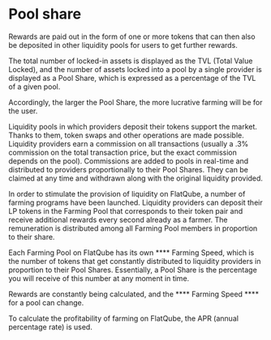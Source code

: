 # Pool share

Rewards are paid out in the form of one or more tokens that can then also be deposited in other liquidity pools for users to get further rewards.

The total number of locked-in assets is displayed as the TVL (Total Value Locked), and the number of assets locked into a pool by a single provider is displayed as a Pool Share, which is expressed as a percentage of the TVL of a given pool.

Accordingly, the larger the Pool Share, the more lucrative farming will be for the user.

Liquidity pools in which providers deposit their tokens support the market. Thanks to them, token swaps and other operations are made possible. Liquidity providers earn a commission on all transactions (usually a .3% commission on the total transaction price, but the exact commission depends on the pool). Commissions are added to pools in real-time and distributed to providers proportionally to their Pool Shares. They can be claimed at any time and withdrawn along with the original liquidity provided.

In order to stimulate the provision of liquidity on FlatQube, a number of farming programs have been launched. Liquidity providers can deposit their LP tokens in the Farming Pool that corresponds to their token pair and receive additional rewards every second already as a farmer. The remuneration is distributed among all Farming Pool members in proportion to their share.

Each Farming Pool on FlatQube has its own **** Farming Speed, which is the number of tokens that get constantly distributed to liquidity providers in proportion to their Pool Shares. Essentially, a Pool Share is the percentage you will receive of this number at any moment in time.

Rewards are constantly being calculated, and the **** Farming Speed **** for a pool can change.

To calculate the profitability of farming on FlatQube, the APR (annual percentage rate) is used.

